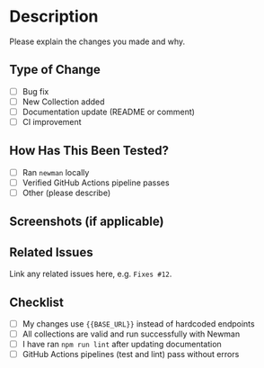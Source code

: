 # Description
Please explain the changes you made and why.

## Type of Change
- [ ] Bug fix
- [ ] New Collection added
- [ ] Documentation update (README or comment)
- [ ] CI improvement

## How Has This Been Tested?
- [ ] Ran `newman` locally
- [ ] Verified GitHub Actions pipeline passes
- [ ] Other (please describe)

## Screenshots (if applicable)

## Related Issues
Link any related issues here, e.g. `Fixes #12`.

## Checklist
- [ ] My changes use `{{BASE_URL}}` instead of hardcoded endpoints
- [ ] All collections are valid and run successfully with Newman
- [ ] I have ran `npm run lint` after updating documentation
- [ ] GitHub Actions pipelines (test and lint) pass without errors

